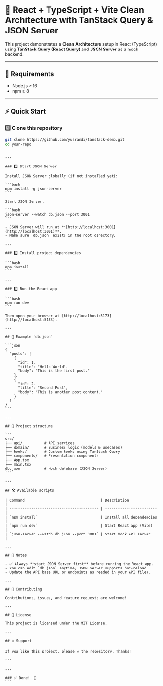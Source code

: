 # 🚀 React + TypeScript + Vite Clean Architecture with TanStack Query & JSON Server

This project demonstrates a **Clean Architecture** setup in React (TypeScript) using **TanStack Query (React Query)** and **JSON Server** as a mock backend.

---

## 🧰 Requirements

- Node.js ≥ 16
- npm ≥ 8

---

## ⚡ Quick Start

### 1️⃣ Clone this repository

```bash
git clone https://github.com/yusrandi/tanstack-demo.git
cd your-repo
```

````

---

### 2️⃣ Start JSON Server

Install JSON Server globally (if not installed yet):

```bash
npm install -g json-server
```

Start JSON Server:

```bash
json-server --watch db.json --port 3001
```

- JSON Server will run at **[http://localhost:3001](http://localhost:3001)**.
- Make sure `db.json` exists in the root directory.

---

### 3️⃣ Install project dependencies

```bash
npm install
```

---

### 4️⃣ Run the React app

```bash
npm run dev
```

Then open your browser at [http://localhost:5173](http://localhost:5173).

---

## 📄 Example `db.json`

```json
{
  "posts": [
    {
      "id": 1,
      "title": "Hello World",
      "body": "This is the first post."
    },
    {
      "id": 2,
      "title": "Second Post",
      "body": "This is another post content."
    }
  ]
}
```

---

## 📂 Project structure

```
src/
├── api/          # API services
├── domain/       # Business logic (models & usecases)
├── hooks/        # Custom hooks using TanStack Query
├── components/   # Presentation components
├── App.tsx
├── main.tsx
db.json           # Mock database (JSON Server)
```

---

## 🛠️ Available scripts

| Command                                   | Description              |
| ----------------------------------------- | ------------------------ |
| `npm install`                             | Install all dependencies |
| `npm run dev`                             | Start React app (Vite)   |
| `json-server --watch db.json --port 3001` | Start mock API server    |

---

## 💬 Notes

- ✅ Always **start JSON Server first** before running the React app.
- You can edit `db.json` anytime; JSON Server supports hot-reload.
- Update the API base URL or endpoints as needed in your API files.

---

## 🤝 Contributing

Contributions, issues, and feature requests are welcome!

---

## 🪪 License

This project is licensed under the MIT License.

---

## ⭐️ Support

If you like this project, please ⭐️ the repository. Thanks!

```

---

### ✅ Done!  🚀
```
````
